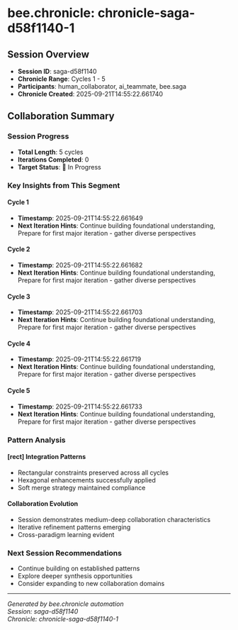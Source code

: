 # bee.chronicle: chronicle-saga-d58f1140-1

## Session Overview
- **Session ID**: saga-d58f1140
- **Chronicle Range**: Cycles 1 - 5
- **Participants**: human_collaborator, ai_teammate, bee.saga
- **Chronicle Created**: 2025-09-21T14:55:22.661740

## Collaboration Summary

### Session Progress
- **Total Length**: 5 cycles
- **Iterations Completed**: 0
- **Target Status**: 🔄 In Progress

### Key Insights from This Segment

#### Cycle 1
- **Timestamp**: 2025-09-21T14:55:22.661649
- **Next Iteration Hints**: Continue building foundational understanding, Prepare for first major iteration - gather diverse perspectives

#### Cycle 2
- **Timestamp**: 2025-09-21T14:55:22.661682
- **Next Iteration Hints**: Continue building foundational understanding, Prepare for first major iteration - gather diverse perspectives

#### Cycle 3
- **Timestamp**: 2025-09-21T14:55:22.661703
- **Next Iteration Hints**: Continue building foundational understanding, Prepare for first major iteration - gather diverse perspectives

#### Cycle 4
- **Timestamp**: 2025-09-21T14:55:22.661719
- **Next Iteration Hints**: Continue building foundational understanding, Prepare for first major iteration - gather diverse perspectives

#### Cycle 5
- **Timestamp**: 2025-09-21T14:55:22.661733
- **Next Iteration Hints**: Continue building foundational understanding, Prepare for first major iteration - gather diverse perspectives


### Pattern Analysis

#### [rect<hexa>] Integration Patterns
- Rectangular constraints preserved across all cycles
- Hexagonal enhancements successfully applied
- Soft merge strategy maintained compliance

#### Collaboration Evolution
- Session demonstrates medium-deep collaboration characteristics
- Iterative refinement patterns emerging
- Cross-paradigm learning evident

### Next Session Recommendations
- Continue building on established patterns
- Explore deeper synthesis opportunities
- Consider expanding to new collaboration domains

---
*Generated by bee.chronicle automation*  
*Session: saga-d58f1140*  
*Chronicle: chronicle-saga-d58f1140-1*
